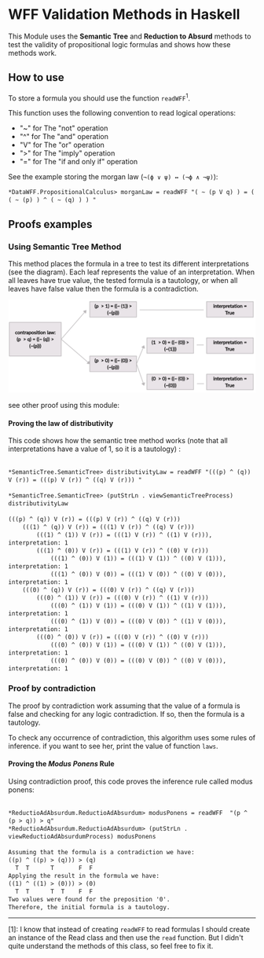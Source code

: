 # WFF Validation Methods in Haskell

This Module uses the **Semantic Tree** and **Reduction to Absurd** methods to test the validity of propositional logic formulas and shows how these methods work.

## How to use

To store a formula you should use the function `readWFF`<sup>1</sup>.

This function uses the following convention to read logical operations:
- "~" for The "not" operation
- "^" for The "and" operation
- "V" for The "or" operation
- ">" for The "imply" operation
- "=" for The "if and only if" operation

See the example storing the morgan law (` ¬(ϕ ∨ ψ) ↔ (¬ϕ ∧ ¬ψ) `):

```
*DataWFF.PropositionalCalculus> morganLaw = readWFF "( ~ (p V q) ) = ( ( ~ (p) ) ^ ( ~ (q) ) ) "
```

## Proofs examples

### Using Semantic Tree Method

This method places the formula in a tree to test its different interpretations (see the diagram). Each leaf represents the value of an interpretation. When all leaves have true value, the tested formula is a tautology, or when all leaves have false value then the formula is a contradiction.

![Diagram of semantic tree method](/SemanticTree/contraposition-law.png)

see other proof using this module:

#### Proving the law of distributivity

This code shows how the semantic tree method works (note that all interpretations have a value of 1, so it is a tautology) :

```

*SemanticTree.SemanticTree> distributivityLaw = readWFF "(((p) ^ (q)) V (r)) = (((p) V (r)) ^ ((q) V (r))) "

*SemanticTree.SemanticTree> (putStrLn . viewSemanticTreeProcess) distributivityLaw

(((p) ^ (q)) V (r)) = (((p) V (r)) ^ ((q) V (r)))
    (((1) ^ (q)) V (r)) = (((1) V (r)) ^ ((q) V (r)))
        (((1) ^ (1)) V (r)) = (((1) V (r)) ^ ((1) V (r))), interpretation: 1
        (((1) ^ (0)) V (r)) = (((1) V (r)) ^ ((0) V (r)))
            (((1) ^ (0)) V (1)) = (((1) V (1)) ^ ((0) V (1))), interpretation: 1
            (((1) ^ (0)) V (0)) = (((1) V (0)) ^ ((0) V (0))), interpretation: 1
    (((0) ^ (q)) V (r)) = (((0) V (r)) ^ ((q) V (r)))
        (((0) ^ (1)) V (r)) = (((0) V (r)) ^ ((1) V (r)))
            (((0) ^ (1)) V (1)) = (((0) V (1)) ^ ((1) V (1))), interpretation: 1
            (((0) ^ (1)) V (0)) = (((0) V (0)) ^ ((1) V (0))), interpretation: 1
        (((0) ^ (0)) V (r)) = (((0) V (r)) ^ ((0) V (r)))
            (((0) ^ (0)) V (1)) = (((0) V (1)) ^ ((0) V (1))), interpretation: 1
            (((0) ^ (0)) V (0)) = (((0) V (0)) ^ ((0) V (0))), interpretation: 1

```

### Proof by contradiction

The proof by contradiction work assuming that the value of a formula is false and checking for any logic contradiction. If so, then the formula is a tautology.

To check any occurrence of contradiction, this algorithm uses some rules of inference. if you want to see her, print the value of function `laws`.

#### Proving the *Modus Ponens* Rule

Using contradiction proof, this code proves the inference rule called modus ponens:

```

*ReductioAdAbsurdum.ReductioAdAbsurdum> modusPonens = readWFF  "(p ^ (p > q)) > q"
*ReductioAdAbsurdum.ReductioAdAbsurdum> (putStrLn . viewReductioAdAbsurdumProcess) modusPonens

Assuming that the formula is a contradiction we have:
((p) ^ ((p) > (q))) > (q)
  T  T      T       F  F 
Applying the result in the formula we have:
((1) ^ ((1) > (0))) > (0)
  T  T      T  T    F  F 
Two values were found for the preposition '0'.
Therefore, the initial formula is a tautology.

```

---

[1]: I know that instead of creating `readWFF` to read formulas I should create an instance of the Read class and then use the `read` function. But I didn't quite understand the methods of this class, so feel free to fix it.
